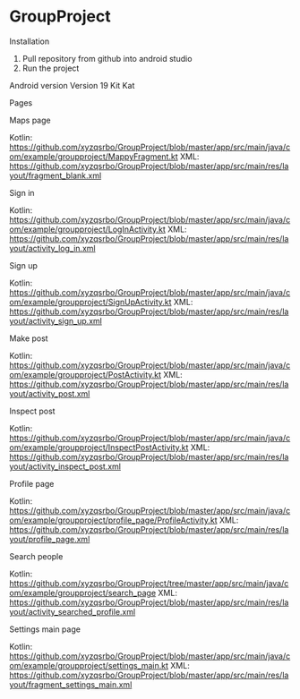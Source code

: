 # GroupProject

Installation
  1. Pull repository from github into android studio
  2. Run the project

Android version
  Version 19 Kit Kat

Pages

Maps page

  Kotlin: https://github.com/xyzqsrbo/GroupProject/blob/master/app/src/main/java/com/example/groupproject/MappyFragment.kt
  XML: https://github.com/xyzqsrbo/GroupProject/blob/master/app/src/main/res/layout/fragment_blank.xml 

Sign in

  Kotlin: https://github.com/xyzqsrbo/GroupProject/blob/master/app/src/main/java/com/example/groupproject/LogInActivity.kt
  XML: https://github.com/xyzqsrbo/GroupProject/blob/master/app/src/main/res/layout/activity_log_in.xml 

Sign up

  Kotlin: https://github.com/xyzqsrbo/GroupProject/blob/master/app/src/main/java/com/example/groupproject/SignUpActivity.kt
  XML: https://github.com/xyzqsrbo/GroupProject/blob/master/app/src/main/res/layout/activity_sign_up.xml 

Make post

  Kotlin: https://github.com/xyzqsrbo/GroupProject/blob/master/app/src/main/java/com/example/groupproject/PostActivity.kt
  XML: https://github.com/xyzqsrbo/GroupProject/blob/master/app/src/main/res/layout/activity_post.xml 

Inspect post

  Kotlin: https://github.com/xyzqsrbo/GroupProject/blob/master/app/src/main/java/com/example/groupproject/InspectPostActivity.kt
  XML: https://github.com/xyzqsrbo/GroupProject/blob/master/app/src/main/res/layout/activity_inspect_post.xml 

Profile page

  Kotlin: https://github.com/xyzqsrbo/GroupProject/blob/master/app/src/main/java/com/example/groupproject/profile_page/ProfileActivity.kt
  XML: https://github.com/xyzqsrbo/GroupProject/blob/master/app/src/main/res/layout/profile_page.xml 

Search people

  Kotlin: https://github.com/xyzqsrbo/GroupProject/tree/master/app/src/main/java/com/example/groupproject/search_page
  XML: https://github.com/xyzqsrbo/GroupProject/blob/master/app/src/main/res/layout/activity_searched_profile.xml 

Settings main page

  Kotlin: https://github.com/xyzqsrbo/GroupProject/blob/master/app/src/main/java/com/example/groupproject/settings_main.kt
  XML: https://github.com/xyzqsrbo/GroupProject/blob/master/app/src/main/res/layout/fragment_settings_main.xml  


